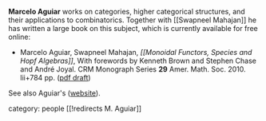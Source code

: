 
__Marcelo Aguiar__ works on categories, higher categorical structures, and their applications to combinatorics.  Together with [[Swapneel Mahajan]] he has written a large book on this subject, which is currently available for free online:

* Marcelo Aguiar, Swapneel Mahajan, _[[Monoidal Functors, Species and Hopf Algebras]]_, With forewords by Kenneth Brown and Stephen Chase and Andr&#233; Joyal. CRM Monograph Series __29__ Amer. Math. Soc. 2010. lii+784 pp. ([pdf draft](http://www.math.tamu.edu/~maguiar/a.pdf))

See also Aguiar's ([website](http://www.math.tamu.edu/~maguiar/)).

category: people
[[!redirects M. Aguiar]]
